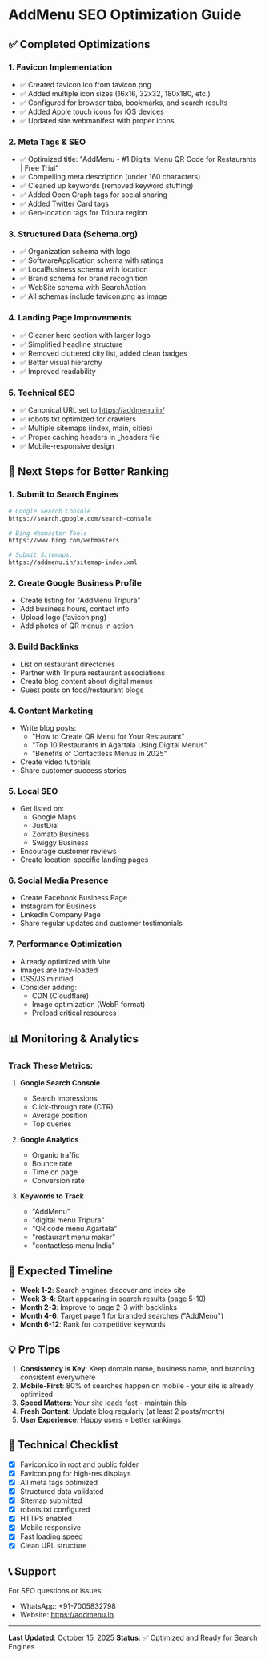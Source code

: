 # AddMenu SEO Optimization Guide

## ✅ Completed Optimizations

### 1. Favicon Implementation
- ✅ Created favicon.ico from favicon.png
- ✅ Added multiple icon sizes (16x16, 32x32, 180x180, etc.)
- ✅ Configured for browser tabs, bookmarks, and search results
- ✅ Added Apple touch icons for iOS devices
- ✅ Updated site.webmanifest with proper icons

### 2. Meta Tags & SEO
- ✅ Optimized title: "AddMenu - #1 Digital Menu QR Code for Restaurants | Free Trial"
- ✅ Compelling meta description (under 160 characters)
- ✅ Cleaned up keywords (removed keyword stuffing)
- ✅ Added Open Graph tags for social sharing
- ✅ Added Twitter Card tags
- ✅ Geo-location tags for Tripura region

### 3. Structured Data (Schema.org)
- ✅ Organization schema with logo
- ✅ SoftwareApplication schema with ratings
- ✅ LocalBusiness schema with location
- ✅ Brand schema for brand recognition
- ✅ WebSite schema with SearchAction
- ✅ All schemas include favicon.png as image

### 4. Landing Page Improvements
- ✅ Cleaner hero section with larger logo
- ✅ Simplified headline structure
- ✅ Removed cluttered city list, added clean badges
- ✅ Better visual hierarchy
- ✅ Improved readability

### 5. Technical SEO
- ✅ Canonical URL set to https://addmenu.in/
- ✅ robots.txt optimized for crawlers
- ✅ Multiple sitemaps (index, main, cities)
- ✅ Proper caching headers in _headers file
- ✅ Mobile-responsive design

## 🚀 Next Steps for Better Ranking

### 1. Submit to Search Engines
```bash
# Google Search Console
https://search.google.com/search-console

# Bing Webmaster Tools
https://www.bing.com/webmasters

# Submit Sitemaps:
https://addmenu.in/sitemap-index.xml
```

### 2. Create Google Business Profile
- Create listing for "AddMenu Tripura"
- Add business hours, contact info
- Upload logo (favicon.png)
- Add photos of QR menus in action

### 3. Build Backlinks
- List on restaurant directories
- Partner with Tripura restaurant associations
- Create blog content about digital menus
- Guest posts on food/restaurant blogs

### 4. Content Marketing
- Write blog posts:
  - "How to Create QR Menu for Your Restaurant"
  - "Top 10 Restaurants in Agartala Using Digital Menus"
  - "Benefits of Contactless Menus in 2025"
- Create video tutorials
- Share customer success stories

### 5. Local SEO
- Get listed on:
  - Google Maps
  - JustDial
  - Zomato Business
  - Swiggy Business
- Encourage customer reviews
- Create location-specific landing pages

### 6. Social Media Presence
- Create Facebook Business Page
- Instagram for Business
- LinkedIn Company Page
- Share regular updates and customer testimonials

### 7. Performance Optimization
- Already optimized with Vite
- Images are lazy-loaded
- CSS/JS minified
- Consider adding:
  - CDN (Cloudflare)
  - Image optimization (WebP format)
  - Preload critical resources

## 📊 Monitoring & Analytics

### Track These Metrics:
1. **Google Search Console**
   - Search impressions
   - Click-through rate (CTR)
   - Average position
   - Top queries

2. **Google Analytics**
   - Organic traffic
   - Bounce rate
   - Time on page
   - Conversion rate

3. **Keywords to Track**
   - "AddMenu"
   - "digital menu Tripura"
   - "QR code menu Agartala"
   - "restaurant menu maker"
   - "contactless menu India"

## 🎯 Expected Timeline

- **Week 1-2**: Search engines discover and index site
- **Week 3-4**: Start appearing in search results (page 5-10)
- **Month 2-3**: Improve to page 2-3 with backlinks
- **Month 4-6**: Target page 1 for branded searches ("AddMenu")
- **Month 6-12**: Rank for competitive keywords

## 💡 Pro Tips

1. **Consistency is Key**: Keep domain name, business name, and branding consistent everywhere
2. **Mobile-First**: 80% of searches happen on mobile - your site is already optimized
3. **Speed Matters**: Your site loads fast - maintain this
4. **Fresh Content**: Update blog regularly (at least 2 posts/month)
5. **User Experience**: Happy users = better rankings

## 🔧 Technical Checklist

- [x] Favicon.ico in root and public folder
- [x] Favicon.png for high-res displays
- [x] All meta tags optimized
- [x] Structured data validated
- [x] Sitemap submitted
- [x] robots.txt configured
- [x] HTTPS enabled
- [x] Mobile responsive
- [x] Fast loading speed
- [x] Clean URL structure

## 📞 Support

For SEO questions or issues:
- WhatsApp: +91-7005832798
- Website: https://addmenu.in

---

**Last Updated**: October 15, 2025
**Status**: ✅ Optimized and Ready for Search Engines
